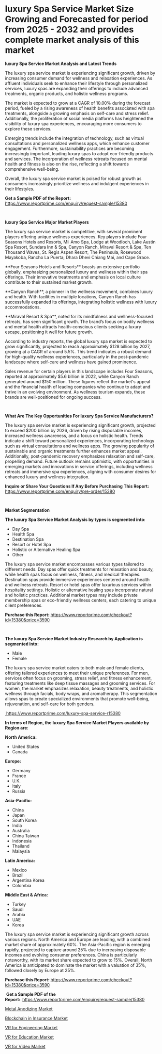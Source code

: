 <p><h1>luxury Spa Service Market Size Growing and Forecasted for period from 2025 - 2032 and provides complete market analysis of this market</h1></p><p><strong>luxury Spa Service Market Analysis and Latest Trends</strong></p>
<p><p>The luxury spa service market is experiencing significant growth, driven by increasing consumer demand for wellness and relaxation experiences. As affluent individuals seek to enhance their lifestyle through personalized services, luxury spas are expanding their offerings to include advanced treatments, organic products, and holistic wellness programs. </p><p>The market is expected to grow at a CAGR of 10.00% during the forecast period, fueled by a rising awareness of health benefits associated with spa treatments, alongside a growing emphasis on self-care and stress relief. Additionally, the proliferation of social media platforms has heightened the visibility of luxury spa experiences, encouraging more consumers to explore these services.</p><p>Emerging trends include the integration of technology, such as virtual consultations and personalized wellness apps, which enhance customer engagement. Furthermore, sustainability practices are becoming increasingly important, leading luxury spas to adopt eco-friendly products and services. The incorporation of wellness retreats focused on mental health and fitness is also on the rise, reflecting a shift towards comprehensive well-being. </p><p>Overall, the luxury spa service market is poised for robust growth as consumers increasingly prioritize wellness and indulgent experiences in their lifestyles.</p></p>
<p><strong>Get a Sample PDF of the Report:&nbsp;</strong> <a href="https://www.reportprime.com/enquiry/request-sample/15380?utm_campaign=115&utm_medium=2&utm_source=Github&utm_content=ia&utm_term=20032025&utm_id=luxury-spa-service">https://www.reportprime.com/enquiry/request-sample/15380</a></p>
<p>&nbsp;</p>
<p><strong>luxury Spa Service Major Market Players</strong></p>
<p><p>The luxury spa service market is competitive, with several prominent players offering unique wellness experiences. Key players include Four Seasons Hotels and Resorts, Mii Amo Spa, Lodge at Woodloch, Lake Austin Spa Resort, Sundara Inn & Spa, Canyon Ranch, Miraval Resort & Spa, Ten Thousand Waves, St. Regis Aspen Resort, The Peninsula, Rosewood Mayakoba, Rancho La Puerta, Dhara Dhevi Chiang Mai, and Cape Grace.</p><p>**Four Seasons Hotels and Resorts** boasts an extensive portfolio globally, emphasizing personalized luxury and wellness within their spa offerings. Their innovative treatments and emphasis on local culture contribute to their sustained market growth.</p><p>**Canyon Ranch**, a pioneer in the wellness movement, combines luxury and health. With facilities in multiple locations, Canyon Ranch has successfully expanded its offerings, integrating holistic wellness with luxury accommodations.</p><p>**Miraval Resort & Spa**, noted for its mindfulness and wellness-focused retreats, has seen significant growth. The brand’s focus on bodily wellness and mental health attracts health-conscious clients seeking a luxury escape, positioning it well for future growth.</p><p>According to industry reports, the global luxury spa market is expected to grow significantly, projected to reach approximately $128 billion by 2027, growing at a CAGR of around 5.5%. This trend indicates a robust demand for high-quality wellness experiences, particularly in the post-pandemic landscape where self-care and wellness have gained prominence.</p><p>Sales revenue for certain players in this landscape includes Four Seasons, reported at approximately $5.6 billion in 2022, while Canyon Ranch generated around $150 million. These figures reflect the market's appeal and the financial health of leading companies who continue to adapt and thrive in an evolving environment. As wellness tourism expands, these brands are well-positioned for ongoing success.</p></p>
<p>&nbsp;</p>
<p><strong>What Are The Key Opportunities For luxury Spa Service Manufacturers?</strong></p>
<p><p>The luxury spa service market is experiencing significant growth, projected to exceed $200 billion by 2026, driven by rising disposable incomes, increased wellness awareness, and a focus on holistic health. Trends indicate a shift toward personalized experiences, incorporating technology such as virtual consultations and wellness apps. The growing popularity of sustainable and organic treatments further enhances market appeal. Additionally, post-pandemic recovery emphasizes relaxation and self-care, propelling demand. Future outlook remains optimistic, with opportunities in emerging markets and innovations in service offerings, including wellness retreats and immersive spa experiences, aligning with consumer desires for enhanced luxury and wellness integration.</p></p>
<p><strong>Inquire or Share Your Questions If Any Before Purchasing This Report:</strong> <a href="https://www.reportprime.com/enquiry/pre-order/15380?utm_campaign=115&utm_medium=2&utm_source=Github&utm_content=ia&utm_term=20032025&utm_id=luxury-spa-service">https://www.reportprime.com/enquiry/pre-order/15380</a></p>
<p>&nbsp;</p>
<p><strong>Market Segmentation</strong></p>
<p><strong>The luxury Spa Service Market Analysis by types is segmented into:</strong></p>
<p><ul><li>Day Spa</li><li>Health Spa</li><li>Destination Spa</li><li>Resort or Hotel Spa</li><li>Holistic or Alternative Healing Spa</li><li>Other</li></ul></p>
<p><p>The luxury spa service market encompasses various types tailored to different needs. Day spas offer quick treatments for relaxation and beauty, while health spas focus on wellness, fitness, and medical therapies. Destination spas provide immersive experiences centered around health and wellness retreats. Resort or hotel spas offer luxurious services within hospitality settings. Holistic or alternative healing spas incorporate natural and holistic practices. Additional market types may include private membership spas or eco-friendly wellness centers, each catering to unique client preferences.</p></p>
<p><strong>Purchase this Report:&nbsp;</strong><a href="https://www.reportprime.com/checkout?id=15380&price=3590&utm_campaign=115&utm_medium=2&utm_source=Github&utm_content=ia&utm_term=20032025&utm_id=luxury-spa-service">https://www.reportprime.com/checkout?id=15380&price=3590</a></p>
<p>&nbsp;</p>
<p><strong>The luxury Spa Service Market Industry Research by Application is segmented into:</strong></p>
<p><ul><li>Male</li><li>Female</li></ul></p>
<p><p>The luxury spa service market caters to both male and female clients, offering tailored experiences to meet their unique preferences. For men, services often focus on grooming, stress relief, and fitness enhancement, featuring treatments like deep tissue massages and grooming services. For women, the market emphasizes relaxation, beauty treatments, and holistic wellness through facials, body wraps, and aromatherapy. This segmentation allows spas to create specialized environments that promote well-being, rejuvenation, and self-care for both genders.</p></p>
<p><a href="https://www.reportprime.com/luxury-spa-service-r15380?utm_campaign=115&utm_medium=2&utm_source=Github&utm_content=ia&utm_term=20032025&utm_id=luxury-spa-service">&nbsp;https://www.reportprime.com/luxury-spa-service-r15380</a></p>
<p><strong>In terms of Region, the luxury Spa Service Market Players available by Region are:</strong></p>
<p>
    <p> <strong> North America: </strong>
        <ul>
            <li>United States</li>
            <li>Canada</li>
        </ul>
        </p> 
    <p> <strong> Europe: </strong>
        <ul>
            <li>Germany</li>
            <li>France</li>
            <li>U.K.</li>
            <li>Italy</li>
            <li>Russia</li>
        </ul>
        </p> 
    <p> <strong> Asia-Pacific: </strong>
        <ul>
            <li>China</li>
            <li>Japan</li>
            <li>South Korea</li>
            <li>India</li>
            <li>Australia</li>
            <li>China Taiwan</li>
            <li>Indonesia</li>
            <li>Thailand</li>
            <li>Malaysia</li>
        </ul>
        </p> 
    <p> <strong> Latin America: </strong>
        <ul>
            <li>Mexico</li>
            <li>Brazil</li>
            <li>Argentina Korea</li>
            <li>Colombia</li>
        </ul>
        </p> 
    <p> <strong> Middle East & Africa: </strong>
        <ul>
            <li>Turkey</li>
            <li>Saudi</li>
            <li>Arabia</li>
            <li>UAE</li>
            <li>Korea</li>
        </ul>
    </p>
    </p>
<p><p>The luxury spa service market is experiencing significant growth across various regions. North America and Europe are leading, with a combined market share of approximately 60%. The Asia-Pacific region is emerging rapidly, projected to capture around 25% due to increasing disposable incomes and evolving consumer preferences. China is particularly noteworthy, with its market share expected to grow to 15%. Overall, North America is anticipated to dominate the market with a valuation of 35%, followed closely by Europe at 25%.</p></p>
<p><strong>Purchase this Report: </strong><a href="https://www.reportprime.com/checkout?id=15380&price=3590&utm_campaign=115&utm_medium=2&utm_source=Github&utm_content=ia&utm_term=20032025&utm_id=luxury-spa-service">https://www.reportprime.com/checkout?id=15380&price=3590</a></p>
<p>&nbsp;<strong>Get a Sample PDF of the Report:&nbsp;&nbsp;</strong><a href="https://www.reportprime.com/enquiry/request-sample/15380?utm_campaign=115&utm_medium=2&utm_source=Github&utm_content=ia&utm_term=20032025&utm_id=luxury-spa-service">https://www.reportprime.com/enquiry/request-sample/15380</a></p>
<p><strong></strong></p>
<p><p><a href="https://github.com/juniordelafrance/Market-Research-Report-List-5/blob/main/metal-anodizing-market.md?utm_campaign=115&utm_medium=2&utm_source=Github&utm_content=ia&utm_term=20032025&utm_id=luxury-spa-service">Metal Anodizing Market</a></p><p><a href="https://github.com/FassouRP/Market-Research-Report-List-7/blob/main/blockchain-in-insurance-market.md?utm_campaign=115&utm_medium=2&utm_source=Github&utm_content=ia&utm_term=20032025&utm_id=luxury-spa-service">Blockchain in Insurance Market</a></p><p><a href="https://github.com/dandatesha7q/Market-Research-Report-List-1/blob/main/vr-for-engineering-market.md?utm_campaign=115&utm_medium=2&utm_source=Github&utm_content=ia&utm_term=20032025&utm_id=luxury-spa-service">VR for Engineering Market</a></p><p><a href="https://github.com/rullihipes6h/Market-Research-Report-List-1/blob/main/vr-for-education-market.md?utm_campaign=115&utm_medium=2&utm_source=Github&utm_content=ia&utm_term=20032025&utm_id=luxury-spa-service">VR for Education Market</a></p><p><a href="https://github.com/zeraikulkawb/Market-Research-Report-List-1/blob/main/vr-for-video-market.md?utm_campaign=115&utm_medium=2&utm_source=Github&utm_content=ia&utm_term=20032025&utm_id=luxury-spa-service">VR for Video Market</a></p></p>